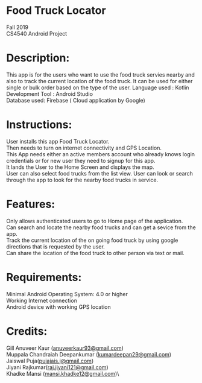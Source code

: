 # Food Truck Locator
Fall 2019\
CS4540 Android Project

# Description:
This app is for the users who want to use the food truck servies nearby and also to track the current location of the food truck.  It can be used for either single or bulk order based on the type of the user.
Language used : Kotlin\
Development Tool : Android Studio\
Database used: Firebase ( Cloud application by Google)

# Instructions:
User installs this app Food Truck Locator.\
Then needs to turn on internet connectivity and GPS Location.\
This App needs either an active members account who already knows login credentials or for new user they need to signup for this app.\
It lands the User to the Home Screen and displays the map.\
User can also select food trucks from the list view.
User can look or search through the app to look for the nearby food trucks in service.

# Features:
Only allows authenticated users to go to Home page of the application.\
Can search and locate the nearby food trucks and can get a sevice from the app.\
Track the current location of the on going food truck by using google directions that is requested by the user.\
Can share the location of the food truck to other person via text or mail.

# Requirements:
Minimal Android Operating System: 4.0 or higher\
Working Internet connection\
Android device with working GPS location

# Credits:
Gill Anuveer Kaur (anuveerkaur93@gmail.com)\
Muppala Chandraiah Deepankumar (kumardeepan29@gmail.com)\
Jaiswal Puja(pujajais.j@gmail.com)\
Jiyani Rajkumar(raj.jiyani121@gmail.com)\
Khadke Mansi (mansi.khadke12@gmail.com)\

